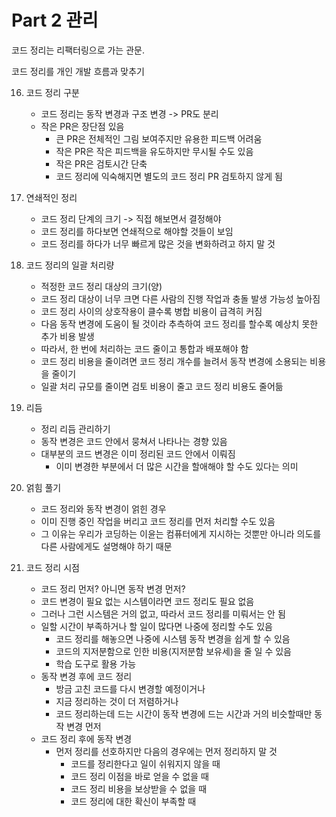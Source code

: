 # Part 2 관리

코드 정리는 리팩터링으로 가는 관문.

코드 정리를 개인 개발 흐름과 맞추기

16. 코드 정리 구분
    - 코드 정리는 동작 변경과 구조 변경 -> PR도 분리
    - 작은 PR은 장단점 있음
        - 큰 PR은 전체적인 그림 보여주지만 유용한 피드백 어려움
        - 작은 PR은 작은 피드백을 유도하지만 무시될 수도 있음
        - 작은 PR은 검토시간 단축
        - 코드 정리에 익숙해지면 별도의 코드 정리 PR 검토하지 않게 됨

17. 연쇄적인 정리
    - 코드 정리 단계의 크기 -> 직접 해보면서 결정해야
    - 코드 정리를 하다보면 연쇄적으로 해야할 것들이 보임
    - 코드 정리를 하다가 너무 빠르게 많은 것을 변화하려고 하지 말 것

18. 코드 정리의 일괄 처리량
    - 적정한 코드 정리 대상의 크기(양)
    - 코드 정리 대상이 너무 크면 다른 사람의 진행 작업과 충돌 발생 가능성 높아짐
    - 코드 정리 사이의 상호작용이 클수록 병합 비용이 급격히 커짐
    - 다음 동작 변경에 도움이 될 것이라 추측하여 코드 정리를 할수록 예상치 못한 추가 비용 발생
    - 따라서, 한 번에 처리하는 코드 줄이고 통합과 배포해야 함
    - 코드 정리 비용을 줄이려면 코드 정리 개수를 늘려서 동작 변경에 소용되는 비용을 줄이기
    - 일괄 처리 규모를 줄이면 검토 비용이 줄고 코드 정리 비용도 줄어듦

19. 리듬
    - 정리 리듬 관리하기
    - 동작 변경은 코드 안에서 뭉쳐서 나타나는 경향 있음
    - 대부분의 코드 변경은 이미 정리된 코드 안에서 이뤄짐
        - 이미 변경한 부분에서 더 많은 시간을 할애해야 할 수도 있다는 의미

20. 얽힘 풀기
    - 코드 정리와 동작 변경이 얽힌 경우
    - 이미 진행 중인 작업을 버리고 코드 정리를 먼저 처리할 수도 있음
    - 그 이유는 우리가 코딩하는 이윤는 컴퓨터에게 지시하는 것뿐만 아니라 의도를 다른 사람에게도 설명해야 하기 때문

21. 코드 정리 시점
    - 코드 정리 먼저? 아니면 동작 변경 먼저?
    - 코드 변경이 필요 없는 시스템이라면 코드 정리도 필요 없음
    - 그러나 그런 시스템은 거의 없고, 따라서 코드 정리를 미뤄서는 안 됨
    - 일할 시간이 부족하거나 할 일이 많다면 나중에 정리할 수도 있음
        - 코드 정리를 해놓으면 나중에 시스템 동작 변경을 쉽게 할 수 있음
        - 코드의 지저분함으로 인한 비용(지저분함 보유세)을 줄 일 수 있음
        - 학습 도구로 활용 가능
    - 동작 변경 후에 코드 정리
        - 방금 고친 코드를 다시 변경할 예정이거나
        - 지금 정리하는 것이 더 저렴하거나
        - 코드 정리하는데 드는 시간이 동작 변경에 드는 시간과 거의 비슷할때만 동작 변경 먼저
    - 코드 정리 후에 동작 변경
        - 먼저 정리를 선호하지만 다음의 경우에는 먼저 정리하지 말 것
            - 코드를 정리한다고 일이 쉬워지지 않을 때
            - 코드 정리 이점을 바로 얻을 수 없을 때
            - 코드 정리 비용을 보상받을 수 없을 때
            - 코드 정리에 대한 확신이 부족할 때